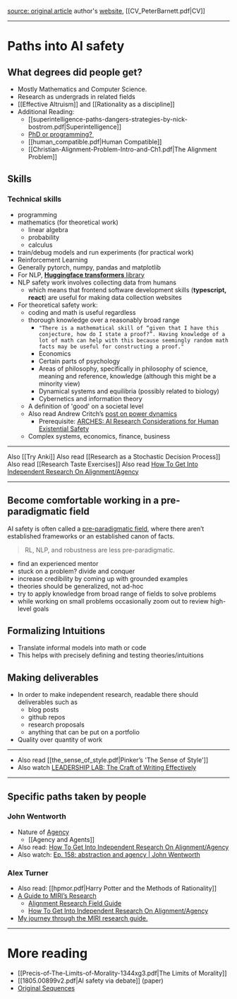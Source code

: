 [source: original article](https://www.lesswrong.com/posts/uKPtCoDesfawNfyJg/how-to-become-an-ai-safety-researcher) 
author's [website](https://peterbarnett.org/), [[CV_PeterBarnett.pdf|CV]]
- - -
# Paths into AI safety
## What degrees did people get?
- Mostly Mathematics and Computer Science.
- Research as undergrads in related fields
- [[Effective Altruism]] and [[Rationality as a discipline]]
- Additional Reading:
	- [[superintelligence-paths-dangers-strategies-by-nick-bostrom.pdf|Superintelligence]]
	- [PhD or programming? ](https://80000hours.org/podcast/episodes/olsson-and-ziegler-ml-engineering-and-safety/) 
	- [[human_compatible.pdf|Human Compatible]]
	- [[Christian-Alignment-Problem-Intro-and-Ch1.pdf|The Alignment Problem]]
## Skills
### Technical skills
- programming
- mathematics (for theoretical work)
	- linear algebra
	- probability
	- calculus
- train/debug models and run experiments (for practical work)
- Reinforcement Learning
- Generally pytorch, numpy, pandas and matplotlib
- For NLP, [**Huggingface transformers** library](https://huggingface.co/docs/transformers/en/index)
- NLP safety work involves collecting data from humans
	- which means that frontend software development skills (**typescript, react**) are useful for making data collection websites
- For theoretical safety work:
	- coding and math is useful regardless
	- thorough knowledge over a reasonably broad range
		- ```"There is a mathematical skill of “given that I have this conjecture, how do I state a proof?”. Having knowledge of a lot of math can help with this because seemingly random math facts may be useful for constructing a proof."```
		- Economics
		- Certain parts of psychology
		- Areas of philosophy, specifically in philosophy of science, meaning and reference, knowledge (although this might be a minority view)
		- Dynamical systems and equilibria (possibly related to biology)
		- Cybernetics and information theory
	- A definition of 'good' on a societal level
	- Also read Andrew Critch’s [post on power dynamics](https://www.lesswrong.com/posts/WjsyEBHgSstgfXTvm/power-dynamics-as-a-blind-spot-or-blurry-spot-in-our)
		- Prerequisite: [ARCHES: AI Research Considerations for Human Existential Safety](http://acritch.com/arches/)
	- Complex systems, economics, finance, business
- - -
Also [[Try Anki]]
Also read [[Research as a Stochastic Decision Process]]
Also read [[Research Taste Exercises]]
Also read [How To Get Into Independent Research On Alignment/Agency](https://www.lesswrong.com/posts/P3Yt66Wh5g7SbkKuT/how-to-get-into-independent-research-on-alignment-agency)
- - -
## **Become comfortable working in a pre-paradigmatic field**
AI safety is often called a [pre-paradigmatic field](https://www.lesswrong.com/posts/P3Yt66Wh5g7SbkKuT/how-to-get-into-independent-research-on-alignment-agency#Preparadigmicity), where there aren’t established frameworks or an established canon of facts.
> RL, NLP, and robustness are less pre-paradigmatic.
- find an experienced mentor
- stuck on a problem? divide and conquer
- increase credibility by coming up with grounded examples
- theories should be generalized, not ad-hoc
- try to apply knowledge from broad range of fields to solve problems
- while working on small problems occasionally zoom out to review high-level goals
## Formalizing Intuitions
- Translate informal models into math or code
- This helps with precisely defining and testing theories/intuitions
## Making deliverables
- In order to make independent research, readable there should deliverables such as
	- blog posts
	- github repos
	- research proposals
	- anything that can be put on a portfolio
- Quality over quantity of work
- - - 
- Also read [[the_sense_of_style.pdf|Pinker’s 'The Sense of Style']]
- Also watch [LEADERSHIP LAB: The Craft of Writing Effectively ](https://www.youtube.com/@UChicagoSSD)
- - -
## Specific paths taken by people
### John Wentworth
- Nature of [Agency](https://plato.stanford.edu/entries/agency/)
	- [[Agency and Agents]]
- Also read: [How To Get Into Independent Research On Alignment/Agency](https://www.lesswrong.com/posts/P3Yt66Wh5g7SbkKuT/how-to-get-into-independent-research-on-alignment-agency)
- Also watch: [Ep. 158: abstraction and agency | John Wentworth](https://www.youtube.com/watch?v=49m5AwqNdHc "Ep. 158: abstraction and agency | John Wentworth")
### Alex Turner
- Also read: [[hpmor.pdf|Harry Potter and the Methods of Rationality]]
- [A Guide to MIRI’s Research](https://intelligence.org/research-guide/)
	- [Alignment Research Field Guide](https://www.lesswrong.com/posts/PqMT9zGrNsGJNfiFR/alignment-research-field-guide)
	- [How To Get Into Independent Research On Alignment/Agency](https://www.lesswrong.com/posts/P3Yt66Wh5g7SbkKuT/how-to-get-into-independent-research-on-alignment-agency)
- [My journey through the MIRI research guide.](https://www.lesswrong.com/s/KGYLvTqFiFE2CpHfJ)
- - -
# More reading
- [[Precis-of-The-Limits-of-Morality-1344xg3.pdf|The Limits of Morality]]
- [[1805.00899v2.pdf|AI safety via debate]] (paper)
- [Original Sequences](https://www.lesswrong.com/tag/original-sequences)